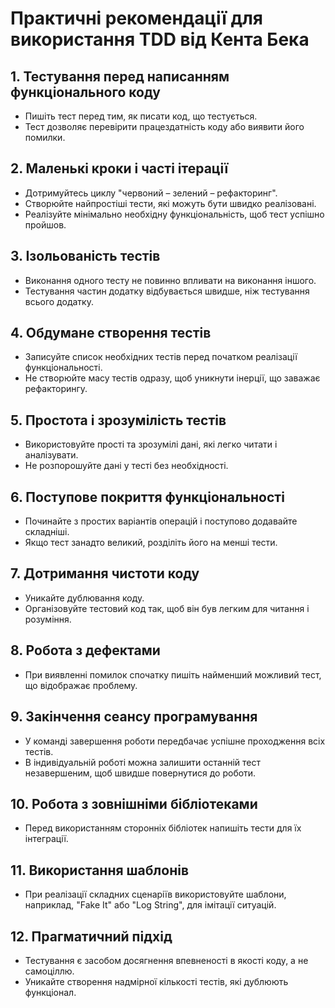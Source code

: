 # Практичні рекомендації для використання TDD від Кента Бека

## 1. Тестування перед написанням функціонального коду
- Пишіть тест перед тим, як писати код, що тестується.
- Тест дозволяє перевірити працездатність коду або виявити його помилки.

## 2. Маленькі кроки і часті ітерації
- Дотримуйтесь циклу "червоний – зелений – рефакторинг".
- Створюйте найпростіші тести, які можуть бути швидко реалізовані.
- Реалізуйте мінімально необхідну функціональність, щоб тест успішно пройшов.

## 3. Ізольованість тестів
- Виконання одного тесту не повинно впливати на виконання іншого.
- Тестування частин додатку відбувається швидше, ніж тестування всього додатку.

## 4. Обдумане створення тестів
- Записуйте список необхідних тестів перед початком реалізації функціональності.
- Не створюйте масу тестів одразу, щоб уникнути інерції, що заважає рефакторингу.

## 5. Простота і зрозумілість тестів
- Використовуйте прості та зрозумілі дані, які легко читати і аналізувати.
- Не розпорошуйте дані у тесті без необхідності.

## 6. Поступове покриття функціональності
- Починайте з простих варіантів операцій і поступово додавайте складніші.
- Якщо тест занадто великий, розділіть його на менші тести.

## 7. Дотримання чистоти коду
- Уникайте дублювання коду.
- Організовуйте тестовий код так, щоб він був легким для читання і розуміння.

## 8. Робота з дефектами
- При виявленні помилок спочатку пишіть найменший можливий тест, що відображає проблему.

## 9. Закінчення сеансу програмування
- У команді завершення роботи передбачає успішне проходження всіх тестів.
- В індивідуальній роботі можна залишити останній тест незавершеним, щоб швидше повернутися до роботи.

## 10. Робота з зовнішніми бібліотеками
- Перед використанням сторонніх бібліотек напишіть тести для їх інтеграції.

## 11. Використання шаблонів
- При реалізації складних сценаріїв використовуйте шаблони, наприклад, "Fake It" або "Log String", для імітації ситуацій.

## 12. Прагматичний підхід
- Тестування є засобом досягнення впевненості в якості коду, а не самоціллю.
- Уникайте створення надмірної кількості тестів, які дублюють функціонал.
